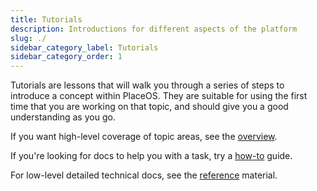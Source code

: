 ```yaml
---
title: Tutorials
description: Introductions for different aspects of the platform
slug: ./
sidebar_category_label: Tutorials
sidebar_category_order: 1
---
```


Tutorials are lessons that will walk you through a series of steps to introduce a concept within PlaceOS.
They are suitable for using the first time that you are working on that topic, and should give you a good understanding as you go.

If you want high-level coverage of topic areas, see the [overview](../overview).

If you're looking for docs to help you with a task, try a [how-to](../how-to/) guide.

For low-level detailed technical docs, see the [reference](../reference/) material.
